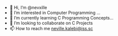 - 👋 Hi, I’m @nevxille
- 👀 I’m interested in Computer Programming ...
- 🌱 I’m currently learning C Programming Concepts...
- 💞️ I’m looking to collaborate on C Projects
- 📫 How to reach me neville.kalebi@iss.sc

<!---
nevxille/nevxille is a ✨ special ✨ repository because its `README.md` (this file) appears on your GitHub profile.
You can click the Preview link to take a look at your changes.
--->
